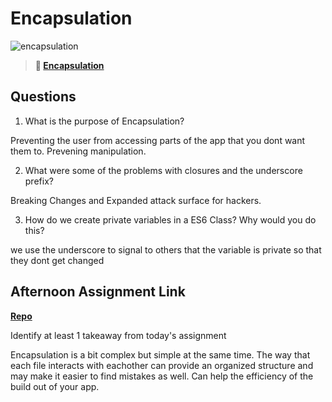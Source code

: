 # Encapsulation

![encapsulation](https://bcw.blob.core.windows.net/public/img/journals/5838157482080222)

> **📖 [Encapsulation](https://codeworksacademy.com/fs-student-guide/resources/wk3/02-Encapsulation)**

## Questions

1. What is the purpose of Encapsulation?

Preventing the user from accessing parts of the app that you dont want them to. Prevening manipulation. 

2. What were some of the problems with closures and the underscore prefix?

Breaking Changes and Expanded attack surface for hackers.

3. How do we create private variables in a ES6 Class? Why would you do this?

we use the underscore to signal to others that the variable is private so that they dont get changed 

## Afternoon Assignment Link

**[Repo](https://github.com/GregBullington/vendr)**

Identify at least 1 takeaway from today's assignment

Encapsulation is a bit complex but simple at the same time. The way that each file interacts with eachother can provide an organized structure and may make it easier to find mistakes as well. Can help the efficiency of the build out of your app.